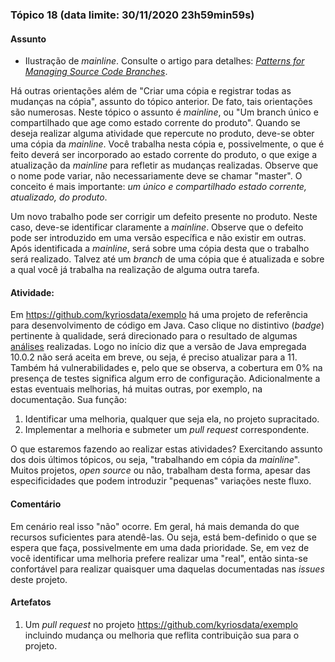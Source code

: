 ### Tópico 18 (data limite: **30/11/2020 23h59min59s**)

#### Assunto

- Ilustração de _mainline_. Consulte o artigo para detalhes: [_Patterns for Managing Source Code Branches_](https://martinfowler.com/articles/branching-patterns.html).

Há outras orientações além de "Criar uma cópia e registrar todas as mudanças na cópia", assunto do tópico anterior.
De fato, tais orientações são numerosas. Neste tópico o assunto é _mainline_, ou 
"Um branch único e compartilhado que age como estado corrente do produto". Quando se deseja realizar alguma
atividade que repercute no produto, deve-se obter uma cópia da _mainline_. Você trabalha nesta cópia e, 
possivelmente, o que é feito deverá ser incorporado ao estado corrente do produto, o que exige a 
atualização da _mainline_ para refletir as mudanças realizadas. Observe que o nome pode variar,
não necessariamente deve se chamar "master". O conceito é mais importante: _um único e compartilhado
estado corrente, atualizado, do produto_.

Um novo trabalho pode ser corrigir um defeito presente no produto. Neste caso, deve-se identificar
claramente a _mainline_. Observe que o defeito pode ser introduzido em uma versão específica e não 
existir em outras. Após identificada a _mainline_, será sobre uma cópia desta que o trabalho será 
realizado. Talvez até um _branch_ de uma cópia que é atualizada e sobre a qual você já trabalha
na realização de alguma outra tarefa.

#### Atividade:

Em https://github.com/kyriosdata/exemplo há uma projeto de referência para desenvolvimento de 
código em Java. Caso clique no distintivo (_badge_) pertinente à qualidade, será direcionado para
o resultado de algumas [análises](https://sonarcloud.io/dashboard?id=com.github.kyriosdata%3Aexemplo)
realizadas. Logo no início diz que a versão de Java empregada 10.0.2 não será aceita em breve,
ou seja, é preciso atualizar para a 11. Também há vulnerabilidades e, pelo que se observa, a cobertura
em 0% na presença de testes significa algum erro de configuração. Adicionalmente a estas eventuais 
melhorias, há muitas outras, por exemplo, na documentação. Sua função:

1. Identificar uma melhoria, qualquer que seja ela, no projeto supracitado. 
1. Implementar a melhoria e submeter um _pull request_ correspondente. 

O que estaremos fazendo ao realizar estas atividades? Exercitando assunto dos dois últimos
tópicos, ou seja, "trabalhando em cópia da _mainline_". Muitos projetos, _open source_ ou não, 
trabalham desta forma, apesar das especificidades que podem introduzir "pequenas" variações neste
fluxo.

#### Comentário

Em cenário real isso "não" ocorre. Em geral, há mais demanda do que recursos suficientes
para atendê-las. Ou seja, está bem-definido o que se espera que faça, possivelmente em uma
dada prioridade. Se, em vez de você identificar uma melhoria prefere realizar uma "real", 
então sinta-se confortável para realizar quaisquer uma daquelas documentadas nas _issues_
deste projeto. 

#### Artefatos

1. Um _pull request_ no projeto https://github.com/kyriosdata/exemplo incluindo mudança ou
melhoria que reflita contribuição sua para o projeto.

